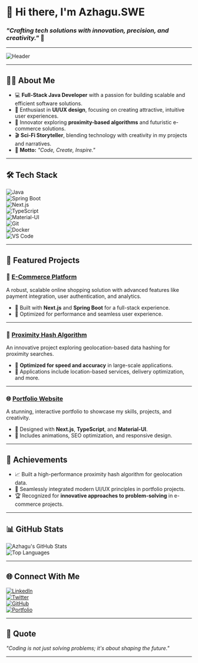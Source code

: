 # 👋 Hi there, I'm **Azhagu.SWE**  

### *"Crafting tech solutions with innovation, precision, and creativity."* 🚀  

---

![Header](https://your-banner-link-here.com/banner.png)

---

## 👨‍💻 About Me  

- 💻 **Full-Stack Java Developer** with a passion for building scalable and efficient software solutions.  
- 🌟 Enthusiast in **UI/UX design**, focusing on creating attractive, intuitive user experiences.  
- 🚀 Innovator exploring **proximity-based algorithms** and futuristic e-commerce solutions.  
- 🎬 **Sci-Fi Storyteller**, blending technology with creativity in my projects and narratives.  
- 🌟 **Motto:** *"Code, Create, Inspire."*  

---

## 🛠️ Tech Stack  

![Java](https://img.shields.io/badge/Java-%23ED8B00.svg?style=flat-square&logo=openjdk&logoColor=white)  
![Spring Boot](https://img.shields.io/badge/SpringBoot-%236DB33F.svg?style=flat-square&logo=spring&logoColor=white)  
![Next.js](https://img.shields.io/badge/Next.js-%23000000.svg?style=flat-square&logo=nextdotjs&logoColor=white)  
![TypeScript](https://img.shields.io/badge/TypeScript-%23007ACC.svg?style=flat-square&logo=typescript&logoColor=white)  
![Material-UI](https://img.shields.io/badge/Material--UI-%230081CB.svg?style=flat-square&logo=mui&logoColor=white)  
![Git](https://img.shields.io/badge/Git-%23F05032.svg?style=flat-square&logo=git&logoColor=white)  
![Docker](https://img.shields.io/badge/Docker-%230db7ed.svg?style=flat-square&logo=docker&logoColor=white)  
![VS Code](https://img.shields.io/badge/VS%20Code-%23007ACC.svg?style=flat-square&logo=visualstudiocode&logoColor=white)  

---

## 🌟 Featured Projects  

### 🚀 **[E-Commerce Platform](https://github.com/azhagu-swe/e-commerce)**  
A robust, scalable online shopping solution with advanced features like payment integration, user authentication, and analytics.  

- 🔹 Built with **Next.js** and **Spring Boot** for a full-stack experience.  
- 🔹 Optimized for performance and seamless user experience.  

---

### 📍 **[Proximity Hash Algorithm](https://github.com/azhagu-swe/proximity-hash)**  
An innovative project exploring geolocation-based data hashing for proximity searches.  

- 🔹 **Optimized for speed and accuracy** in large-scale applications.  
- 🔹 Applications include location-based services, delivery optimization, and more.  

---

### 🌐 **[Portfolio Website](https://github.com/azhagu-swe/portfolio)**  
A stunning, interactive portfolio to showcase my skills, projects, and creativity.  

- 🔹 Designed with **Next.js**, **TypeScript**, and **Material-UI**.  
- 🔹 Includes animations, SEO optimization, and responsive design.  

---

## 💎 Achievements  

- 📈 Built a high-performance proximity hash algorithm for geolocation data.  
- 🔄 Seamlessly integrated modern UI/UX principles in portfolio projects.  
- 🏆 Recognized for **innovative approaches to problem-solving** in e-commerce projects.  

---

## 📊 GitHub Stats  

![Azhagu's GitHub Stats](https://github-readme-stats.vercel.app/api?username=azhagu-swe&show_icons=true&theme=radical)  
![Top Languages](https://github-readme-stats.vercel.app/api/top-langs/?username=azhagu-swe&layout=compact&theme=radical)  

---

## 🌐 Connect With Me  

[![LinkedIn](https://img.shields.io/badge/LinkedIn-%230077B5.svg?style=flat-square&logo=linkedin&logoColor=white)](https://linkedin.com/in/azhagu379)  
[![Twitter](https://img.shields.io/badge/Twitter-%231DA1F2.svg?style=flat-square&logo=twitter&logoColor=white)](https://twitter.com/azhagu-swe)  
[![GitHub](https://img.shields.io/badge/GitHub-%23181717.svg?style=flat-square&logo=github&logoColor=white)](https://github.com/azhagu-swe)  
[![Portfolio](https://img.shields.io/badge/Portfolio-%23F4B400.svg?style=flat-square&logo=google-chrome&logoColor=white)](https://your-portfolio-link.com)  

---

## 💯 Quote  

*"Coding is not just solving problems; it's about shaping the future."*  

---
